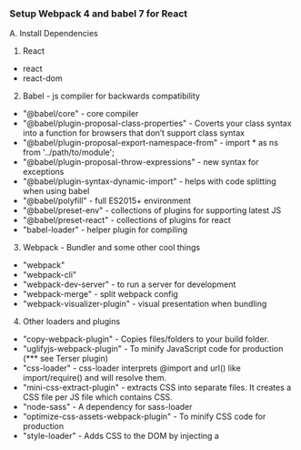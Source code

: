 ### Setup Webpack 4 and babel 7 for React

A. Install Dependencies

1. React

- react
- react-dom

2. Babel - js compiler for backwards compatibility

- "@babel/core" - core compiler
- "@babel/plugin-proposal-class-properties" - Coverts your class syntax into a function for browsers that don’t support class syntax
- "@babel/plugin-proposal-export-namespace-from" - import \* as ns from '../path/to/module';
- "@babel/plugin-proposal-throw-expressions" - new syntax for exceptions
- "@babel/plugin-syntax-dynamic-import" - helps with code splitting when using babel
- "@babel/polyfill" - full ES2015+ environment
- "@babel/preset-env" - collections of plugins for supporting latest JS
- "@babel/preset-react" - collections of plugins for react
- "babel-loader" - helper plugin for compiling

3. Webpack - Bundler and some other cool things

- "webpack"
- "webpack-cli"
- "webpack-dev-server" - to run a server for development
- "webpack-merge" - split webpack config
- "webpack-visualizer-plugin" - visual presentation when bundling

4. Other loaders and plugins

- "copy-webpack-plugin" - Copies files/folders to your build folder.
- "uglifyjs-webpack-plugin" - To minify JavaScript code for production (\*\*\* see Terser plugin)
- "css-loader" - css-loader interprets @import and url() like import/require() and will resolve them.
- "mini-css-extract-plugin" - extracts CSS into separate files. It creates a CSS file per JS file which contains CSS.
- "node-sass" - A dependency for sass-loader
- "optimize-css-assets-webpack-plugin" - To minify CSS code for production
- "style-loader" - Adds CSS to the DOM by injecting a <style> tag
- "sass-loader" - Loads a Sass/SCSS file and compiles it to CSS.
- "html-webpack-plugin" - generate HTML, supports on demand .css and .js files automatically added to your HTML files on demand

B. Installation

#### React

    npm i react react-dom

#### Webpack

    npm i --save-devwebpack webpack-cli webpack-dev-server webpack-merge webpack-visualizer-plugin

#### Babel

    npm i --save-dev @babel/core @babel/plugin-proposal-class-properties @babel/plugin-proposal-export-namespace-from @babel/plugin-proposal-throw-expressions @babel/plugin-syntax-dynamic-import @babel/polyfill @babel/preset-env @babel/preset-react babel-loader

#### Others

    npm i --save-dev copy-webpack-plugin uglifyjs-webpack-plugin css-loader mini-css-extract-plugin node-sass optimize-css-assets-webpack-plugin style-loader sass-loader html-webpack-plugin

C. Setup

1. Creating ./config and setting up base, prod and dev webpack config

2. Setup build scrips in package.json

D. Server support

1. Add express server - point to the dist/ folder for the production build of the react app

2. Run prebuild and build

`npm run build` - Runs *prebuild* , which is the webpack setup then runs the *build*  which the express node server.

E. Code Splitting

1. Check the new features: React lazy and React Suspense [Here](https://reactjs.org/docs/code-splitting.html)

2. See also [React Loadable](https://github.com/jamiebuilds/react-loadable)

---

Credits

[Original tutorial](https://medium.freecodecamp.org/how-to-combine-webpack-4-and-babel-7-to-create-a-fantastic-react-app-845797e036ff)
